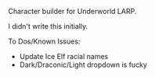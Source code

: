 Character builder for Underworld LARP.

I didn't write this initially.

To Dos/Known Issues:
- Update Ice Elf racial names
- Dark/Draconic/Light dropdown is fucky